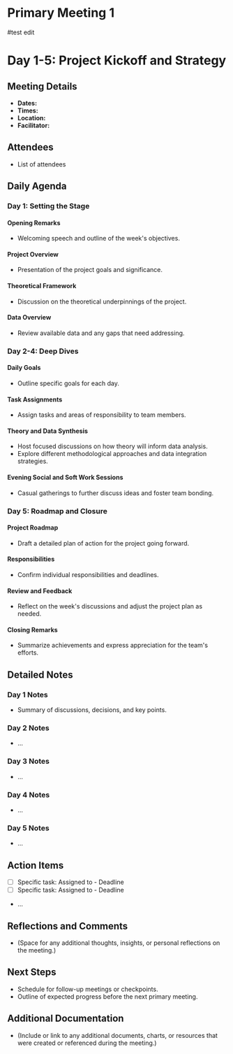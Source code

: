 # Primary Meeting 1
#test edit
# Day 1-5: Project Kickoff and Strategy

## Meeting Details
- **Dates:**
- **Times:**
- **Location:**
- **Facilitator:**

## Attendees
- List of attendees

## Daily Agenda

### Day 1: Setting the Stage

#### Opening Remarks
- Welcoming speech and outline of the week's objectives.

#### Project Overview
- Presentation of the project goals and significance.

#### Theoretical Framework
- Discussion on the theoretical underpinnings of the project.

#### Data Overview
- Review available data and any gaps that need addressing.

### Day 2-4: Deep Dives

#### Daily Goals
- Outline specific goals for each day.

#### Task Assignments
- Assign tasks and areas of responsibility to team members.

#### Theory and Data Synthesis
- Host focused discussions on how theory will inform data analysis.
- Explore different methodological approaches and data integration strategies.

#### Evening Social and Soft Work Sessions
- Casual gatherings to further discuss ideas and foster team bonding.

### Day 5: Roadmap and Closure

#### Project Roadmap
- Draft a detailed plan of action for the project going forward.

#### Responsibilities
- Confirm individual responsibilities and deadlines.

#### Review and Feedback
- Reflect on the week's discussions and adjust the project plan as needed.

#### Closing Remarks
- Summarize achievements and express appreciation for the team's efforts.

## Detailed Notes

### Day 1 Notes
- Summary of discussions, decisions, and key points.

### Day 2 Notes
- ...

### Day 3 Notes
- ...

### Day 4 Notes
- ...

### Day 5 Notes
- ...

## Action Items
- [ ] Specific task: Assigned to - Deadline
- [ ] Specific task: Assigned to - Deadline
- ...

## Reflections and Comments
- (Space for any additional thoughts, insights, or personal reflections on the meeting.)

## Next Steps
- Schedule for follow-up meetings or checkpoints.
- Outline of expected progress before the next primary meeting.

## Additional Documentation
- (Include or link to any additional documents, charts, or resources that were created or referenced during the meeting.)
